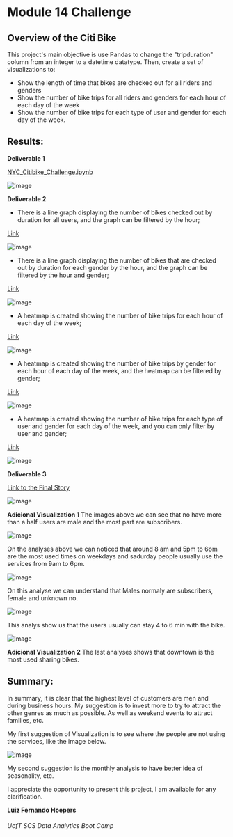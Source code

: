 # Module 14 Challenge

## Overview of the Citi Bike

This project's main objective is use Pandas to change the "tripduration" column from an integer to a datetime datatype. Then, create a set of visualizations to:

- Show the length of time that bikes are checked out for all riders and genders
- Show the number of bike trips for all riders and genders for each hour of each day of the week
- Show the number of bike trips for each type of user and gender for each day of the week.

## Results:

**Deliverable 1**

[NYC_Citibike_Challenge.ipynb](https://github.com/lfhoepers/bikesharing/blob/585b3fe3ae5158053cdde3a02db4b1be765a4f9c/NYC_Citibike_Challenge.ipynb)


![image](https://user-images.githubusercontent.com/100812079/171702903-cb57264b-2ebb-4036-a826-1a2d78808a29.png)


**Deliverable 2**

- There is a line graph displaying the number of bikes checked out by duration for all users, and the graph can be filtered by the hour;

[Link](https://public.tableau.com/views/Des-Moines-Bike-Sharing_16541842073020/CheckoutTimesforUsers?:language=en-US&:display_count=n&:origin=viz_share_link)

![image](https://user-images.githubusercontent.com/100812079/171703063-df2faadf-cdcf-46a2-9c9e-720abf9fcc84.png)


- There is a line graph displaying the number of bikes that are checked out by duration for each gender by the hour, and the graph can be filtered by the hour and gender; 

[Link](https://public.tableau.com/views/Des-Moines-Bike-Sharing_16541842073020/CheckoutTimesbyGender?:language=en-US&:display_count=n&:origin=viz_share_link)


![image](https://user-images.githubusercontent.com/100812079/171703162-d467f6f9-598a-4400-b3c8-7983a531a17c.png)


- A heatmap is created showing the number of bike trips for each hour of each day of the week;

[Link](https://public.tableau.com/shared/4CKKR2Q4Z?:display_count=n&:origin=viz_share_link)


![image](https://user-images.githubusercontent.com/100812079/171675242-1df07453-1fd0-4b4c-a85f-15478f71eb8e.png)


- A heatmap is created showing the number of bike trips by gender for each hour of each day of the week, and the heatmap can be filtered by gender;

[Link](https://public.tableau.com/shared/MZPXTBF2P?:display_count=n&:origin=viz_share_link)

![image](https://user-images.githubusercontent.com/100812079/171675366-ce0c73f4-5bfc-492f-ac46-8728cec844fc.png)


- A heatmap is created showing the number of bike trips for each type of user and gender for each day of the week, and you can only filter by user and gender;

[Link](https://public.tableau.com/shared/GW9PK9NWM?:display_count=n&:origin=viz_share_link)

![image](https://user-images.githubusercontent.com/100812079/171675569-e06b5cf5-0129-414b-98fb-de90e06b0358.png)



**Deliverable 3**

[Link to the Final Story](https://public.tableau.com/views/Des-Moines-Bike-Sharing_16541842073020/FINALSTORYREPORT?:language=en-US&:display_count=n&:origin=viz_share_link)


![image](https://user-images.githubusercontent.com/100812079/171689711-86c24ff8-e612-4024-b01b-39177829e49a.png)


**Adicional Visualization 1** The images above we can see that no have more than a half users are male and the most part are subscribers.


![image](https://user-images.githubusercontent.com/100812079/171687005-89064e1f-d80d-447a-b156-5bbb35c5e99b.png)


On the analyses above we can noticed that around 8 am and 5pm to 6pm are the most used times on weekdays and sadurday people usually use the services from 9am to 6pm.


![image](https://user-images.githubusercontent.com/100812079/171687040-15becec5-b70b-4480-995c-4758ec56d114.png)


On this analyse we can understand that Males normaly are subscribers, female and unknown no.


![image](https://user-images.githubusercontent.com/100812079/171703435-3f5cedcd-467a-47e1-868e-2dc3567655bc.png)


This analys show us that the users usually can stay 4 to 6 min with the bike.


![image](https://user-images.githubusercontent.com/100812079/171687298-3e940496-adcf-4208-bdf7-8f6df354b2db.png)

**Adicional Visualization 2** The last analyses shows that downtown is the most used sharing bikes.



## Summary: 

In summary, it is clear that the highest level of customers are men and during business hours. My suggestion is to invest more to try to attract the other genres as much as possible. As well as weekend events to attract families, etc.

My first suggestion of Visualization is to see where the people are not using the services, like the image below.


![image](https://user-images.githubusercontent.com/100812079/171694515-e7fb6e32-db22-4fbb-bdac-71a20f1dac6c.png)


My second suggestion is the monthly analysis to have better idea of seasonality, etc.


I appreciate the opportunity to present this project, I am available for any clarification.




**Luiz Fernando Hoepers**  
###### UofT SCS Data Analytics Boot Camp
